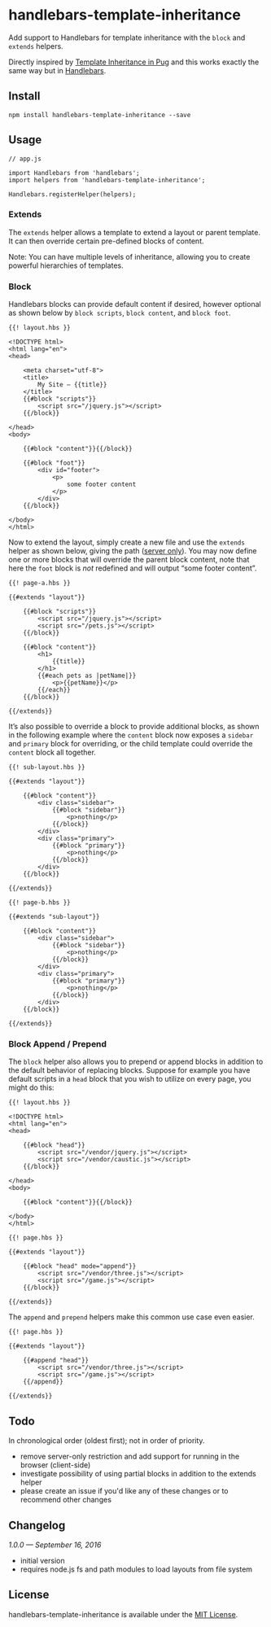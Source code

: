 # handlebars-template-inheritance
Add support to Handlebars for template inheritance with the `block` and `extends` helpers.

Directly inspired by [Template Inheritance in Pug][1] and this works exactly the same way but in [Handlebars][2].

## Install

	npm install handlebars-template-inheritance --save

## Usage

	// app.js
	
	import Handlebars from 'handlebars';
	import helpers from 'handlebars-template-inheritance';
	
	Handlebars.registerHelper(helpers);

### Extends

The `extends` helper allows a template to extend a layout or parent template. It can then override certain pre-defined blocks of content.

Note: You can have multiple levels of inheritance, allowing you to create powerful hierarchies of templates.

### Block

Handlebars blocks can provide default content if desired, however optional as shown below by `block scripts`, `block content`, and `block foot`.

	{{! layout.hbs }}
	
	<!DOCTYPE html>
	<html lang="en">
	<head>
	
		<meta charset="utf-8">
		<title>
			My Site — {{title}}
		</title>
		{{#block "scripts"}}
			<script src="/jquery.js"></script>
		{{/block}}
	
	</head>
	<body>
	
		{{#block "content"}}{{/block}}
	
		{{#block "foot"}}
			<div id="footer">
				<p>
					some footer content
				</p>
			</div>
		{{/block}}
	
	</body>
	</html>

Now to extend the layout, simply create a new file and use the `extends` helper as shown below, giving the path ([server only][4]). You may now define one or more blocks that will override the parent block content, note that here the `foot` block is _not_ redefined and will output “some footer content”.

	{{! page-a.hbs }}
	
	{{#extends "layout"}}
	
		{{#block "scripts"}}
			<script src="/jquery.js"></script>
			<script src="/pets.js"></script>
		{{/block}}
	
		{{#block "content"}}
			<h1>
				{{title}}
			</h1>
			{{#each pets as |petName|}}
				<p>{{petName}}</p>
			{{/each}}
		{{/block}}
	
	{{/extends}}

It’s also possible to override a block to provide additional blocks, as shown in the following example where the `content` block now exposes a `sidebar` and `primary` block for overriding, or the child template could override the `content` block all together.

	{{! sub-layout.hbs }}
	
	{{#extends "layout"}}
	
		{{#block "content"}}
			<div class="sidebar">
				{{#block "sidebar"}}
					<p>nothing</p>
				{{/block}}
			</div>
			<div class="primary">
				{{#block "primary"}}
					<p>nothing</p>
				{{/block}}
			</div>
		{{/block}}
	
	{{/extends}}

	{{! page-b.hbs }}
	
	{{#extends "sub-layout"}}
	
		{{#block "content"}}
			<div class="sidebar">
				{{#block "sidebar"}}
					<p>nothing</p>
				{{/block}}
			</div>
			<div class="primary">
				{{#block "primary"}}
					<p>nothing</p>
				{{/block}}
			</div>
		{{/block}}
	
	{{/extends}}

### Block Append / Prepend

The `block` helper also allows you to prepend or append blocks in addition to the default behavior of replacing blocks. Suppose for example you have default scripts in a `head` block that you wish to utilize on every page, you might do this:

	{{! layout.hbs }}
	
	<!DOCTYPE html>
	<html lang="en">
	<head>
	
		{{#block "head"}}
			<script src="/vendor/jquery.js"></script>
			<script src="/vendor/caustic.js"></script>
		{{/block}}
		
	</head>
	<body>
	
		{{#block "content"}}{{/block}}
		
	</body>
	</html>

	{{! page.hbs }}
	
	{{#extends "layout"}}
	
		{{#block "head" mode="append"}}
			<script src="/vendor/three.js"></script>
			<script src="/game.js"></script>
		{{/block}}
	
	{{/extends}}

The `append` and `prepend` helpers make this common use case even easier.

	{{! page.hbs }}
	
	{{#extends "layout"}}
	
		{{#append "head"}}
			<script src="/vendor/three.js"></script>
			<script src="/game.js"></script>
		{{/append}}
	
	{{/extends}}

## Todo

In chronological order (oldest first); not in order of priority.

* remove server-only restriction and add support for running in the browser (client-side)
* investigate possibility of using partial blocks in addition to the extends helper
* please create an issue if you'd like any of these changes or to recommend other changes

## Changelog

_1.0.0 — September 16, 2016_

* initial version
* requires node.js fs and path modules to load layouts from file system

## License

handlebars-template-inheritance is available under the [MIT License][3].

[1]: https://pugjs.org/language/inheritance.html
[2]: http://handlebarsjs.com
[3]: https://github.com/keithws/handlebars-template-inheritance/blob/master/LICENSE
[4]: https://github.com/keithws/handlebars-template-inheritance#Todo